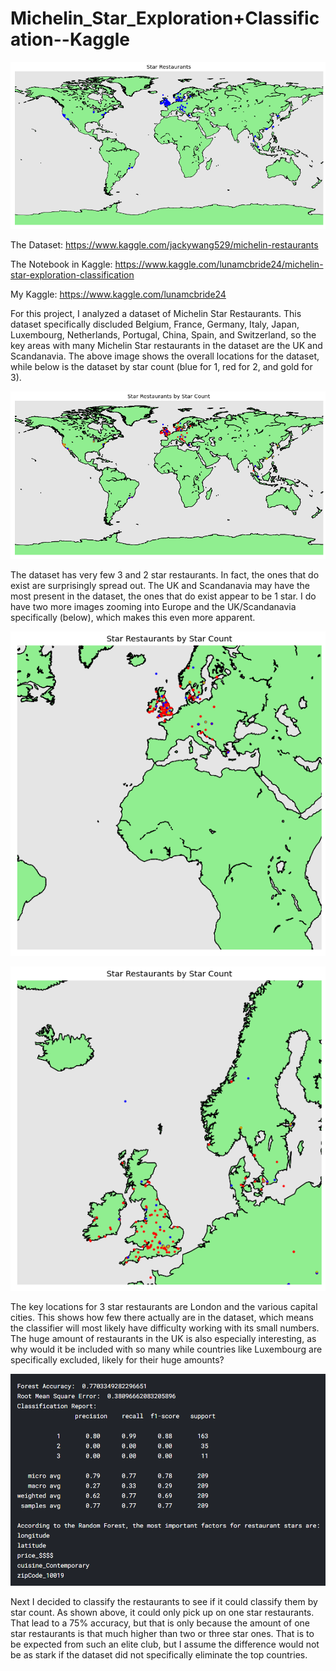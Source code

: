 # Michelin_Star_Exploration+Classification--Kaggle

![all](https://github.com/Luna-McBride/Kaggle_Personal_Projects/blob/master/Data%20Classification/Michelin_Star_Exploration%2BClassification/Locations.png)

The Dataset: https://www.kaggle.com/jackywang529/michelin-restaurants

The Notebook in Kaggle: https://www.kaggle.com/lunamcbride24/michelin-star-exploration-classification

My Kaggle: https://www.kaggle.com/lunamcbride24

For this project, I analyzed a dataset of Michelin Star Restaurants. This dataset specifically discluded Belgium, France, Germany, Italy, Japan, Luxembourg, Netherlands, Portugal, China, Spain, and Switzerland, so the key areas with many Michelin Star restaurants in the dataset are the UK and Scandanavia. The above image shows the overall locations for the dataset, while below is the dataset by star count (blue for 1, red for 2, and gold for 3).

![starCount](https://github.com/Luna-McBride/Kaggle_Personal_Projects/blob/master/Data%20Classification/Michelin_Star_Exploration%2BClassification/LocationsStars.png)

The dataset has very few 3 and 2 star restaurants. In fact, the ones that do exist are surprisingly spread out. The UK and Scandanavia may have the most present in the dataset, the ones that do exist appear to be 1 star. I do have two more images zooming into Europe and the UK/Scandanavia specifically (below), which makes this even more apparent.

![europe](https://github.com/Luna-McBride/Kaggle_Personal_Projects/blob/master/Data%20Classification/Michelin_Star_Exploration%2BClassification/LocationsEurope.png)

![uK](https://github.com/Luna-McBride/Kaggle_Personal_Projects/blob/master/Data%20Classification/Michelin_Star_Exploration%2BClassification/LocationsUK.png)

The key locations for 3 star restaurants are London and the various capital cities. This shows how few there actually are in the dataset, which means the classifier will most likely have difficulty working with its small numbers. The huge amount of restaurants in the UK is also especially interesting, as why would it be included with so many while countries like Luxembourg are specifically excluded, likely for their huge amounts?

![for](https://github.com/Luna-McBride/Kaggle_Personal_Projects/blob/master/Data%20Classification/Michelin_Star_Exploration%2BClassification/LocationsForest.png)

Next I decided to classify the restaurants to see if it could classify them by star count. As shown above, it could only pick up on one star restaurants. That lead to a 75% accuracy, but that is only because the amount of one star restaurants is that much higher than two or three star ones. That is to be expected from such an elite club, but I assume the difference would not be as stark if the dataset did not specifically eliminate the top countries.
